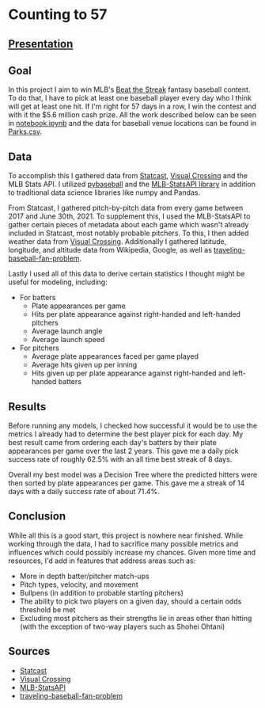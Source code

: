 # Counting to 57

## [Presentation](https://github.com/stonehengee/phase-3-project/blob/main/README.md])

## Goal

In this project I aim to win MLB's [Beat the Streak](https://www.mlb.com/apps/beat-the-streak) fantasy baseball content. To do that, I have to pick at least one baseball player every day who I think will get at least one hit. If I'm right for 57 days in a row, I win the contest and with it the $5.6 million cash prize. All the work described below can be seen in [notebook.ipynb](https://github.com/stonehengee/phase-3-project/blob/main/notebook.ipynb) and the data for baseball venue locations can be found in [Parks.csv](https://github.com/stonehengee/phase-3-project/blob/main/Parks.csv).

## Data

To accomplish this I gathered data from [Statcast](https://baseballsavant.mlb.com/statcast_search), [Visual Crossing](https://www.visualcrossing.com/) and the MLB Stats API. I utilized [pybaseball](https://github.com/jldbc/pybaseball) and the [MLB-StatsAPI library](https://github.com/toddrob99/MLB-StatsAPI) in addition to traditional data science libraries like numpy and Pandas.

From Statcast, I gathered pitch-by-pitch data from every game between 2017 and June 30th, 2021. To supplement this, I used the MLB-StatsAPI to gather certain pieces of metadata about each game which wasn't already included in Statcast, most notably probable pitchers. To this, I then added weather data from [Visual Crossing](https://www.visualcrossing.com/). Additionally I gathered latitude, longitude, and altitude data from Wikipedia, Google, as well as [traveling-baseball-fan-problem](https://github.com/sertalpbilal/traveling-baseball-fan-problem/blob/master/data/coords.csv).

Lastly I used all of this data to derive certain statistics I thought might be useful for modeling, including:

- For batters
	- Plate appearances per game
	- Hits per plate appearance against right-handed and left-handed pitchers
	- Average launch angle
	- Average launch speed
- For pitchers
	 - Average plate appearances faced per game played
	 - Average hits given up per inning
	 - Hits given up per plate appearance against right-handed and left-handed batters

## Results

Before running any models, I checked how successful it would be to use the metrics I already had to determine the best player pick for each day. My best result came from ordering each day's batters by their plate appearances per game over the last 2 years. This gave me a daily pick success rate of roughly 62.5% with an all time best streak of 8 days.

Overall my best model was a Decision Tree where the predicted hitters were then sorted by plate appearances per game. This gave me a streak of 14 days with a daily success rate of about 71.4%.

## Conclusion

While all this is a good start, this project is nowhere near finished. While working through the data, I had to sacrifice many possible metrics and influences which could possibly increase my chances. Given more time and resources, I'd add in features that address areas such as:

- More in depth batter/pitcher match-ups
- Pitch types, velocity, and movement
- Bullpens (in addition to probable starting pitchers)
- The ability to pick two players on a given day, should a certain odds threshold be met
- Excluding most pitchers as their strengths lie in areas other than hitting (with the exception of two-way players such as Shohei Ohtani)

## Sources

- [Statcast](https://baseballsavant.mlb.com/statcast_search)
- [Visual Crossing](https://www.visualcrossing.com/)
- [MLB-StatsAPI](https://statsapi.mlb.com/api)
- [traveling-baseball-fan-problem](https://github.com/sertalpbilal/traveling-baseball-fan-problem/blob/master/data/coords.csv)
